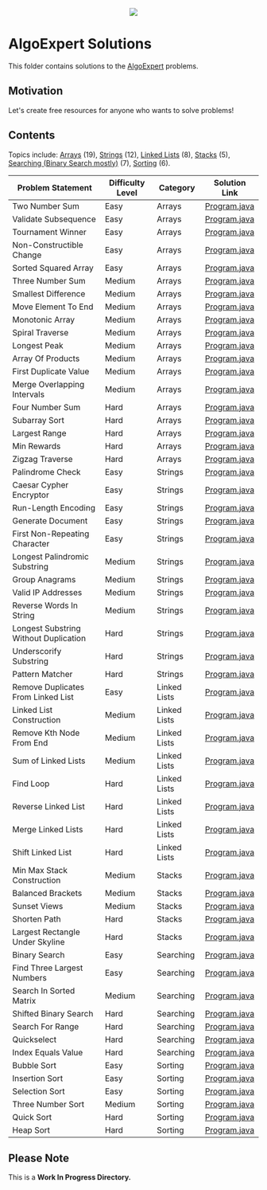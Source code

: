 <p align="center">
  <img src="https://raw.githubusercontent.com/alpha037/Data-Structures-and-Algorithms/main/AlgoExSolutions/img/algoexpert.png">
</p>

# AlgoExpert Solutions

This folder contains solutions to the [AlgoExpert](https://algoexpert.io) problems.

## Motivation

Let's create free resources for anyone who wants to solve problems!

## Contents

Topics include: [Arrays](https://www.geeksforgeeks.org/arrays-in-java/) (19), [Strings](https://www.geeksforgeeks.org/strings-in-java/) (12), [Linked Lists](https://www.geeksforgeeks.org/implementing-a-linked-list-in-java-using-class/) (8), [Stacks](https://www.geeksforgeeks.org/stack-data-structure-introduction-program/) (5), [Searching (Binary Search mostly)](https://www.geeksforgeeks.org/binary-search/) (7), [Sorting](https://www.geeksforgeeks.org/sorting-algorithms/#algo) (6).

| Problem Statement                     | Difficulty Level | Category     | Solution Link                                                        |
| ------------------------------------- | ---------------- | ------------ | -------------------------------------------------------------------- |
| Two Number Sum                        | Easy             | Arrays       | [Program.java](Easy/TwoNumberSum/Program.java)                       |
| Validate Subsequence                  | Easy             | Arrays       | [Program.java](Easy/ValidateSubSequence/Program.java)                |
| Tournament Winner                     | Easy             | Arrays       | [Program.java](Easy/TournamentWinner/Program.java)                   |
| Non-Constructible Change              | Easy             | Arrays       | [Program.java](Easy/NonConstructibleChange/Program.java)             |
| Sorted Squared Array                  | Easy             | Arrays       | [Program.java](Easy/SortedSquaredArray/Program.java)                 |
| Three Number Sum                      | Medium           | Arrays       | [Program.java](Medium/ThreeNumberSum/Program.java)                   |
| Smallest Difference                   | Medium           | Arrays       | [Program.java](Medium/SmallestDifference/Program.java)               |
| Move Element To End                   | Medium           | Arrays       | [Program.java](Medium/MoveElementToEnd/Program.java)                 |
| Monotonic Array                       | Medium           | Arrays       | [Program.java](Medium/MonotonicArray/Program.java)                   |
| Spiral Traverse                       | Medium           | Arrays       | [Program.java](Medium/SpiralTraverse/Program.java)                   |
| Longest Peak                          | Medium           | Arrays       | [Program.java](Medium/LongestPeak/Program.java)                      |
| Array Of Products                     | Medium           | Arrays       | [Program.java](Medium/ArrayofProducts/Program.java)                  |
| First Duplicate Value                 | Medium           | Arrays       | [Program.java](Medium/FirstDuplicateValue/Program.java)              |
| Merge Overlapping Intervals           | Medium           | Arrays       | [Program.java](Medium/MergeOverlappingIntervals/Program.java)        |
| Four Number Sum                       | Hard             | Arrays       | [Program.java](Hard/FourNumberSum/Program.java)                      |
| Subarray Sort                         | Hard             | Arrays       | [Program.java](Hard/SubarraySort/Program.java)                       |
| Largest Range                         | Hard             | Arrays       | [Program.java](Hard/LargestRange/Program.java)                       |
| Min Rewards                           | Hard             | Arrays       | [Program.java](Hard/MinRewards/Program.java)                         |
| Zigzag Traverse                       | Hard             | Arrays       | [Program.java](Hard/ZigzagTraverse/Program.java)                     |
| Palindrome Check                      | Easy             | Strings      | [Program.java](Easy/PalindromeCheck/Program.java)                    |
| Caesar Cypher Encryptor               | Easy             | Strings      | [Program.java](Easy/CaesarCipherEncryptor/Program.java)              |
| Run-Length Encoding                   | Easy             | Strings      | [Program.java](Easy/RunLengthEncoding/Program.java)                  |
| Generate Document                     | Easy             | Strings      | [Program.java](Easy/GenerateDocument/Program.java)                   |
| First Non-Repeating Character         | Easy             | Strings      | [Program.java](Easy/FirstNonRepeatingCharacter/Program.java)         |
| Longest Palindromic Substring         | Medium           | Strings      | [Program.java](Medium/LongestPalindromicSubstring/Program.java)      |
| Group Anagrams                        | Medium           | Strings      | [Program.java](Medium/GroupAnagrams/Program.java)                    |
| Valid IP Addresses                    | Medium           | Strings      | [Program.java](Medium/ValidIPAddresses/Program.java)                 |
| Reverse Words In String               | Medium           | Strings      | [Program.java](Medium/ReverseWordsInAString/Program.java)            |
| Longest Substring Without Duplication | Hard             | Strings      | [Program.java](Hard/LongestSubstringWithoutDuplication/Program.java) |
| Underscorify Substring                | Hard             | Strings      | [Program.java](Hard/UnderscorifySubstring/Program.java)              |
| Pattern Matcher                       | Hard             | Strings      | [Program.java](Hard/PatternMatcher/Program.java)                     |
| Remove Duplicates From Linked List    | Easy             | Linked Lists | [Program.java](Easy/RemoveDuplicatesFromLinkedList/Program.java)     |
| Linked List Construction              | Medium           | Linked Lists | [Program.java](Medium/LinkedListConstruction/Program.java)           |
| Remove Kth Node From End              | Medium           | Linked Lists | [Program.java](Medium/RemoveKthNodeFromTheEnd/Program.java)          |
| Sum of Linked Lists                   | Medium           | Linked Lists | [Program.java](Medium/SumofLinkedLists/Program.java)                 |
| Find Loop                             | Hard             | Linked Lists | [Program.java](Hard/FindLoop/Program.java)                           |
| Reverse Linked List                   | Hard             | Linked Lists | [Program.java](Hard/ReverseLinkedList/Program.java)                  |
| Merge Linked Lists                    | Hard             | Linked Lists | [Program.java](Hard/MergeLinkedList/Program.java)                    |
| Shift Linked List                     | Hard             | Linked Lists | [Program.java](Hard/ShiftLinkedList/Program.java)                    |
| Min Max Stack Construction            | Medium           | Stacks       | [Program.java](Medium/MinMaxStackConstruction/Program.java)          |
| Balanced Brackets                     | Medium           | Stacks       | [Program.java](Medium/BalancedBrackets/Program.java)                 |
| Sunset Views                          | Medium           | Stacks       | [Program.java](Medium/SunsetViews/Program.java)                      |
| Shorten Path                          | Hard             | Stacks       | [Program.java](Hard/ShortenPath/Program.java)                        |
| Largest Rectangle Under Skyline       | Hard             | Stacks       | [Program.java](Hard/LargestRectangleUnderSkyline/Program.java)       |
| Binary Search                         | Easy             | Searching    | [Program.java](Easy/BinarySearch/Program.java)                       |
| Find Three Largest Numbers            | Easy             | Searching    | [Program.java](Easy/FindThreeLargestNumbers/Program.java)            |
| Search In Sorted Matrix               | Medium           | Searching    | [Program.java](Medium/SearchInSortedMatrix/Program.java)             |
| Shifted Binary Search                 | Hard             | Searching    | [Program.java](Hard/ShiftedBinarySearch/Program.java)                |
| Search For Range                      | Hard             | Searching    | [Program.java](Hard/SearchForRange/Program.java)                     |
| Quickselect                           | Hard             | Searching    | [Program.java](Hard/Quickselect/Program.java)                        |
| Index Equals Value                    | Hard             | Searching    | [Program.java](Hard/IndexEqualsValue/Program.java)                   |
| Bubble Sort                           | Easy             | Sorting      | [Program.java](Easy/BubbleSort/Program.java)                         |
| Insertion Sort                        | Easy             | Sorting      | [Program.java](Easy/InsertionSort/Program.java)                      |
| Selection Sort                        | Easy             | Sorting      | [Program.java](Easy/SelectionSort/Program.java)                      |
| Three Number Sort                     | Medium           | Sorting      | [Program.java](Medium/ThreeNumberSort/Program.java)                  |
| Quick Sort                            | Hard             | Sorting      | [Program.java](Hard/QuickSort/Program.java)                          |
| Heap Sort                             | Hard             | Sorting      | [Program.java](Hard/HeapSort/Program.java)                           |

## Please Note

This is a **Work In Progress Directory.** <br/>
